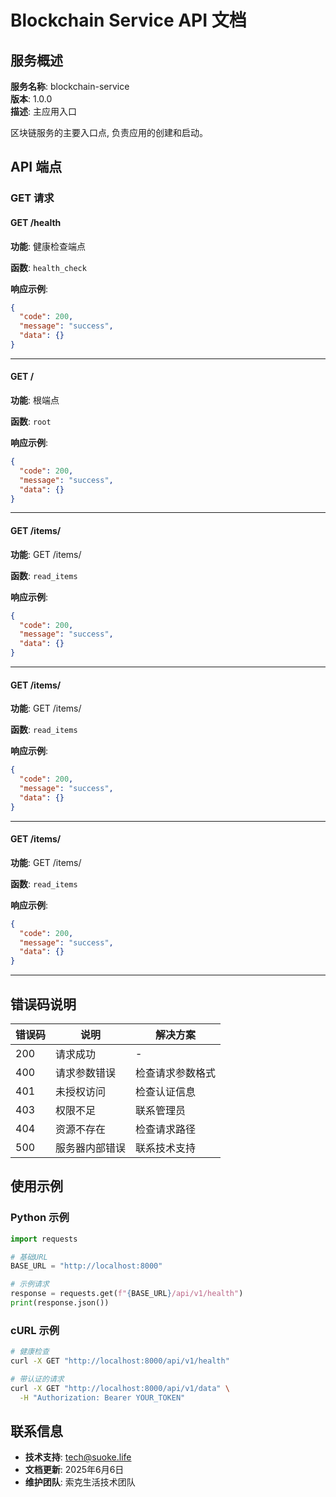 # Blockchain Service API 文档

## 服务概述

**服务名称**: blockchain-service  
**版本**: 1.0.0  
**描述**: 主应用入口

区块链服务的主要入口点, 负责应用的创建和启动。

## API 端点

### GET 请求

#### GET /health

**功能**: 健康检查端点

**函数**: `health_check`

**响应示例**:

```json
{
  "code": 200,
  "message": "success",
  "data": {}
}
```

---

#### GET /

**功能**: 根端点

**函数**: `root`

**响应示例**:

```json
{
  "code": 200,
  "message": "success",
  "data": {}
}
```

---

#### GET /items/

**功能**: GET /items/

**函数**: `read_items`

**响应示例**:

```json
{
  "code": 200,
  "message": "success",
  "data": {}
}
```

---

#### GET /items/

**功能**: GET /items/

**函数**: `read_items`

**响应示例**:

```json
{
  "code": 200,
  "message": "success",
  "data": {}
}
```

---

#### GET /items/

**功能**: GET /items/

**函数**: `read_items`

**响应示例**:

```json
{
  "code": 200,
  "message": "success",
  "data": {}
}
```

---

## 错误码说明

| 错误码 | 说明 | 解决方案 |
|--------|------|----------|
| 200 | 请求成功 | - |
| 400 | 请求参数错误 | 检查请求参数格式 |
| 401 | 未授权访问 | 检查认证信息 |
| 403 | 权限不足 | 联系管理员 |
| 404 | 资源不存在 | 检查请求路径 |
| 500 | 服务器内部错误 | 联系技术支持 |

## 使用示例

### Python 示例

```python
import requests

# 基础URL
BASE_URL = "http://localhost:8000"

# 示例请求
response = requests.get(f"{BASE_URL}/api/v1/health")
print(response.json())
```

### cURL 示例

```bash
# 健康检查
curl -X GET "http://localhost:8000/api/v1/health"

# 带认证的请求
curl -X GET "http://localhost:8000/api/v1/data" \
  -H "Authorization: Bearer YOUR_TOKEN"
```

## 联系信息

- **技术支持**: tech@suoke.life
- **文档更新**: 2025年6月6日
- **维护团队**: 索克生活技术团队

